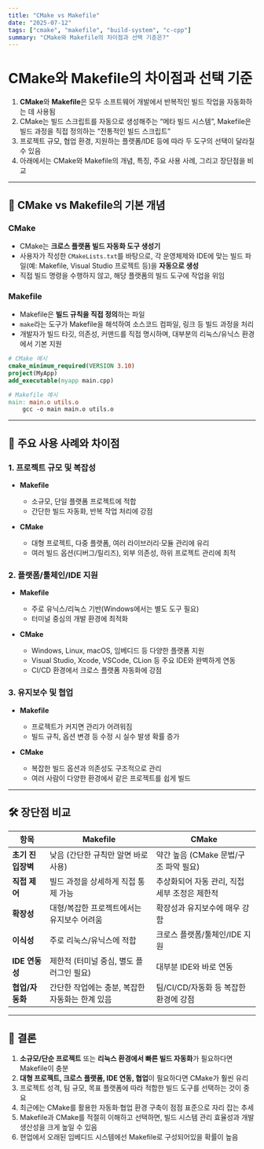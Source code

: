 ```yaml
---
title: "CMake vs Makefile"
date: "2025-07-12"
tags: ["cmake", "makefile", "build-system", "c-cpp"]
summary: "CMake와 Makefile의 차이점과 선택 기준은?"
---
```


# CMake와 Makefile의 차이점과 선택 기준

1. **CMake**와 **Makefile**은 모두 소프트웨어 개발에서 반복적인 빌드 작업을 자동화하는 데 사용됨
2. CMake는 빌드 스크립트를 자동으로 생성해주는 “메타 빌드 시스템”, Makefile은 빌드 과정을 직접 정의하는 “전통적인 빌드 스크립트”
3. 프로젝트 규모, 협업 환경, 지원하는 플랫폼/IDE 등에 따라 두 도구의 선택이 달라질 수 있음
4. 아래에서는 CMake와 Makefile의 개념, 특징, 주요 사용 사례, 그리고 장단점을 비교

---

## 📝 CMake vs Makefile의 기본 개념

### CMake

- CMake는 **크로스 플랫폼 빌드 자동화 도구 생성기**
- 사용자가 작성한 `CMakeLists.txt`를 바탕으로, 각 운영체제와 IDE에 맞는 빌드 파일(예: Makefile, Visual Studio 프로젝트 등)을 **자동으로 생성**
- 직접 빌드 명령을 수행하지 않고, 해당 플랫폼의 빌드 도구에 작업을 위임

### Makefile

- Makefile은 **빌드 규칙을 직접 정의**하는 파일
- `make`라는 도구가 Makefile을 해석하여 소스코드 컴파일, 링크 등 빌드 과정을 처리
- 개발자가 빌드 타깃, 의존성, 커맨드를 직접 명시하며, 대부분의 리눅스/유닉스 환경에서 기본 지원

```cmake
# CMake 예시
cmake_minimum_required(VERSION 3.10)
project(MyApp)
add_executable(myapp main.cpp)
```

```makefile
# Makefile 예시
main: main.o utils.o
    gcc -o main main.o utils.o
```

---

## 🔧 주요 사용 사례와 차이점

### 1. 프로젝트 규모 및 복잡성

- **Makefile**

  - 소규모, 단일 플랫폼 프로젝트에 적합
  - 간단한 빌드 자동화, 반복 작업 처리에 강점

- **CMake**

  - 대형 프로젝트, 다중 플랫폼, 여러 라이브러리·모듈 관리에 유리
  - 여러 빌드 옵션(디버그/릴리즈), 외부 의존성, 하위 프로젝트 관리에 최적

### 2. 플랫폼/툴체인/IDE 지원

- **Makefile**

  - 주로 유닉스/리눅스 기반(Windows에서는 별도 도구 필요)
  - 터미널 중심의 개발 환경에 최적화

- **CMake**

  - Windows, Linux, macOS, 임베디드 등 다양한 플랫폼 지원
  - Visual Studio, Xcode, VSCode, CLion 등 주요 IDE와 완벽하게 연동
  - CI/CD 환경에서 크로스 플랫폼 자동화에 강점

### 3. 유지보수 및 협업

- **Makefile**

  - 프로젝트가 커지면 관리가 어려워짐
  - 빌드 규칙, 옵션 변경 등 수정 시 실수 발생 확률 증가

- **CMake**

  - 복잡한 빌드 옵션과 의존성도 구조적으로 관리
  - 여러 사람이 다양한 환경에서 같은 프로젝트를 쉽게 빌드

---

## 🛠️ 장단점 비교

| 항목              | Makefile                                        | CMake                                         |
| ----------------- | ----------------------------------------------- | --------------------------------------------- |
| **초기 진입장벽** | 낮음 (간단한 규칙만 알면 바로 사용)             | 약간 높음 (CMake 문법/구조 파악 필요)         |
| **직접 제어**     | 빌드 과정을 상세하게 직접 통제 가능             | 추상화되어 자동 관리, 직접 세부 조정은 제한적 |
| **확장성**        | 대형/복잡한 프로젝트에서는 유지보수 어려움      | 확장성과 유지보수에 매우 강함                 |
| **이식성**        | 주로 리눅스/유닉스에 적합                       | 크로스 플랫폼/툴체인/IDE 지원                 |
| **IDE 연동성**    | 제한적 (터미널 중심, 별도 플러그인 필요)        | 대부분 IDE와 바로 연동                        |
| **협업/자동화**   | 간단한 작업에는 충분, 복잡한 자동화는 한계 있음 | 팀/CI/CD/자동화 등 복잡한 환경에 강점         |

---

## 🏁 결론

1. **소규모/단순 프로젝트** 또는 **리눅스 환경에서 빠른 빌드 자동화**가 필요하다면 Makefile이 충분
2. **대형 프로젝트, 크로스 플랫폼, IDE 연동, 협업**이 필요하다면 CMake가 훨씬 유리
3. 프로젝트 성격, 팀 규모, 목표 플랫폼에 따라 적합한 빌드 도구를 선택하는 것이 중요
4. 최근에는 CMake를 활용한 자동화·협업 환경 구축이 점점 표준으로 자리 잡는 추세
5. Makefile과 CMake를 적절히 이해하고 선택하면, 빌드 시스템 관리 효율성과 개발 생산성을 크게 높일 수 있음
6. 현업에서 오래된 임베디드 시스템에선 Makefile로 구성되어있을 확률이 높음
